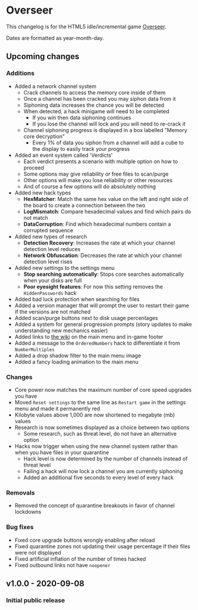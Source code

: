 # Overseer
This changelog is for the HTML5 idle/incremental game [Overseer](https://mrsperry.github.io/overseer).

Dates are formatted as year-month-day.

## Upcoming changes
### Additions
- Added a network channel system
    - Crack channels to access the memory core inside of them
    - Once a channel has been cracked you may siphon data from it
    - Siphoning data increases the chance you will be detected
    - When detected, a hack minigame will need to be completed
        - If you win then data siphoning continues
        - If you lose the channel will lock and you will need to re-crack it
    - Channel siphoning progress is displayed in a box labelled "Memory core decryption"
        - Every 1% of data you siphon from a channel will add a cube to the display to easily track your progress
- Added an event system called 'Verdicts'
    - Each verdict presents a scenario with multiple option on how to proceed
    - Some options may give reliability or free files to scan/purge
    - Other options will make you lose reliability or other resources
    - And of course a few options will do absolutely nothing
- Added new hack types
    - **HexMatcher**: Match the same hex value on the left and right side of the board to create a connection between the two
    - **LogMismatch**: Compare hexadecimal values and find which pairs do not match
    - **DataCorruption**: Find which hexadecimal numbers contain a corrupted sequence
- Added new types of research
    - **Detection Recovery**: Increases the rate at which your channel detection level reduces
    - **Network Obfuscation**: Decreases the rate at which your channel detection level rises
- Added new settings to the settings menu
    - **Stop searching automatically**: Stops core searches automatically when your disks are full
    - **Poor eyesight features**: For now this setting removes the `HiddenPasswords` hack
- Added bad luck protection when searching for files
- Added a version manager that will prompt the user to restart their game if the versions are not matched
- Added scan/purge buttons next to disk usage percentages
- Added a system for general progression prompts (story updates to make understanding new mechanics easier)
- Added links to [the wiki](https://github.com/mrsperry/overseer/wiki) on the main menu and in-game footer
- Added a message to the `OrderedNumbers` hack to differentiate it from `NumberMultiples`
- Added a drop shadow filter to the main menu image
- Added a fancy loading animation to the main menu

### Changes
- Core power now matches the maximum number of core speed upgrades you have
- Moved `Reset settings` to the same line as `Restart game` in the settings menu and made it permanently red
- Kilobyte values above 1,000 are now shortened to megabyte (mb) values
- Research is now sometimes displayed as a choice between two options
    - Some research, such as threat level, do not have an alternative option
- Hacks now trigger when using the new channel system rather than when you have files in your quarantine
    - Hack level is now determined by the number of channels instead of threat level
    - Failing a hack will now lock a channel you are currently siphoning
    - Added an additional five seconds to every level of every hack

### Removals
- Removed the concept of quarantine breakouts in favor of channel lockdowns

### Bug fixes
- Fixed core upgrade buttons wrongly enabling after reload
- Fixed quarantine zones not updating their usage percentage if their files were not displayed
- Fixed artificial inflation of the number of times hacked
- Fixed outbound links not have `noopener`

## v1.0.0 - 2020-09-08
### Initial public release